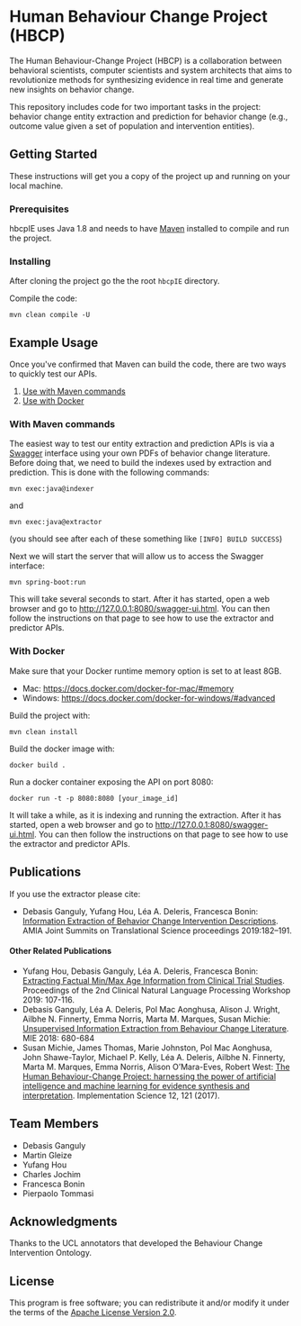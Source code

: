 # Human Behaviour Change Project (HBCP)

The Human Behaviour-Change Project (HBCP) is a collaboration between behavioral scientists, computer scientists and 
system architects that aims to revolutionize methods for synthesizing evidence in real time and generate new insights on 
behavior change.

This repository includes code for two important tasks in the project: behavior change entity extraction and prediction 
for behavior change (e.g., outcome value given a set of population and intervention entities).

## Getting Started

These instructions will get you a copy of the project up and running on your local machine.

### Prerequisites

hbcpIE uses Java 1.8 and needs to have [Maven](https://maven.apache.org/) installed to compile and run the project. 

### Installing

After cloning the project go the the root `hbcpIE` directory.

Compile the code:
```
mvn clean compile -U
```

## Example Usage

Once you've confirmed that Maven can build the code, there are two ways to quickly test our APIs.
1. [Use with Maven commands](#with-maven-commands)
1. [Use with Docker](#with-docker)

### With Maven commands

The easiest way to test our entity extraction and prediction APIs is via a [Swagger](https://swagger.io/) interface 
using your own PDFs of behavior change literature. Before doing that, we need to build the indexes used by extraction
and prediction. This is done with the following commands:
```
mvn exec:java@indexer
```
and 
```
mvn exec:java@extractor
```

(you should see after each of these something like `[INFO] BUILD SUCCESS`)

Next we will start the server that will allow us to access the Swagger interface:
```
mvn spring-boot:run
```

This will take several seconds to start.  After it has started, open a web browser and go to 
http://127.0.0.1:8080/swagger-ui.html. You can then follow the instructions on that page to see how to use the extractor and
predictor APIs. 

### With Docker

Make sure that your Docker runtime memory option is set to at least 8GB.
* Mac: https://docs.docker.com/docker-for-mac/#memory
* Windows: https://docs.docker.com/docker-for-windows/#advanced

Build the project with:
```
mvn clean install
```
Build the docker image with:
```
docker build .
```
Run a docker container exposing the API on port 8080:
```
docker run -t -p 8080:8080 [your_image_id]
```
It will take a while, as it is indexing and running the extraction. After it has started, open a web browser and go to http://127.0.0.1:8080/swagger-ui.html. You can then follow the instructions on that page to see how to use the extractor and predictor APIs.

## Publications

If you use the extractor please cite:

* Debasis Ganguly, Yufang Hou, Léa A. Deleris, Francesca Bonin: 
  [Information Extraction of Behavior Change Intervention Descriptions](https://www.ncbi.nlm.nih.gov/pmc/articles/PMC6568066/). AMIA Joint Summits on Translational Science 
  proceedings 2019:182–191.

#### Other Related Publications
* Yufang Hou, Debasis Ganguly, Léa A. Deleris, Francesca Bonin:
  [Extracting Factual Min/Max Age Information from Clinical Trial Studies](https://www.aclweb.org/anthology/W19-1914/). 
  Proceedings of the 2nd Clinical Natural Language Processing Workshop 2019: 107-116.
* Debasis Ganguly, Léa A. Deleris, Pol Mac Aonghusa, Alison J. Wright, Ailbhe N. Finnerty, Emma Norris, Marta M. Marques, Susan Michie:
  [Unsupervised Information Extraction from Behaviour Change Literature](http://ebooks.iospress.nl/publication/48878). MIE 2018: 680-684
* Susan Michie, James Thomas, Marie Johnston, Pol Mac Aonghusa, John Shawe-Taylor, Michael P. Kelly, Léa A. Deleris, 
  Ailbhe N. Finnerty, Marta M. Marques, Emma Norris, Alison O’Mara-Eves, Robert West: [The Human Behaviour-Change Project: 
  harnessing the power of artificial intelligence and machine learning for evidence synthesis and interpretation](https://doi.org/10.1186/s13012-017-0641-5). 
  Implementation Science 12, 121 (2017). 


## Team Members
* Debasis Ganguly
* Martin Gleize
* Yufang Hou
* Charles Jochim
* Francesca Bonin
* Pierpaolo Tommasi

## Acknowledgments
Thanks to the UCL annotators that developed the Behaviour Change Intervention Ontology.

## License
This program is free software; you can redistribute it and/or modify it under the terms of the [Apache License 
Version 2.0](./LICENSE).


